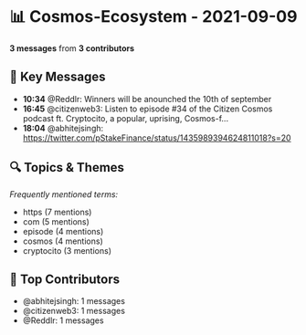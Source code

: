 # 📊 Cosmos-Ecosystem - 2021-09-09
**3 messages** from **3 contributors**

## 💬 Key Messages
- **10:34** @Reddlr: Winners will be anounched the 10th of september
- **16:45** @citizenweb3: Listen to episode #34 of the Citizen Cosmos podcast ft. Cryptocito, a popular, uprising, Cosmos-f...
- **18:04** @abhitejsingh: https://twitter.com/pStakeFinance/status/1435989394624811018?s=20

## 🔍 Topics & Themes
*Frequently mentioned terms:*
- https (7 mentions)
- com (5 mentions)
- episode (4 mentions)
- cosmos (4 mentions)
- cryptocito (3 mentions)

## 👥 Top Contributors
- @abhitejsingh: 1 messages
- @citizenweb3: 1 messages
- @Reddlr: 1 messages